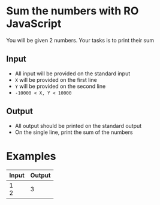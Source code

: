# Sum the numbers with RO JavaScript

You will be given 2 numbers. Your tasks is to print their sum

## Input

- All input will be provided on the standard input
- `X` will be provided on the first line
- `Y` will be provided on the second line
- `-10000 < X, Y < 10000`

## Output

- All output should be printed on the standard output
- On the single line, print the sum of the numbers

# Examples

| Input | Output|
| ----- | ----- |
| 1<br/>2  | 3     |
